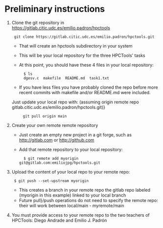# Preliminary instructions

1. Clone the git repository in https://gitlab.citic.udc.es/emilio.padron/hpctools

        git clone https://gitlab.citic.udc.es/emilio.padron/hpctools.git

    + That will create an hpctools subdirectory in your system
    + This will be your local repository for the three HPCTools' tasks
    + At this point, you should have these 4 files in your local repository:

            $ ls
            dgesv.c  makefile  README.md  task1.txt

    - If you have less files you have probably cloned the repo before
      more recent commits with makefile and/or README.md were included.

    Just update your local repo with:
    (assuming origin remote repo gitlab.citic.udc.es/emilio.padron/hpctools.git)}

            git pull origin main

2. Create your own remote remote repository

    - Just create an empty new project in a git forge, such as
      http://gitlab.com or http://github.com

    - Add that remote repository to your local repository:

            $ git remote add myorigin git@gitlab.com:emiliojpg/hpctools.git

3. Upload the content of your local repo to your remote repo:

        $ git push --set-upstream myorigin

    + This creates a branch in your remote repo the gitlab repo
      labeled (myorigin in this example) linked to your local branch
    + Future pull}/push operations do not need to specify the remote
      repo: their will work between local/main - myremote/main

4. You must provide access to your remote repo to the two teachers of
    HPCTools: Diego Andrade and Emilio J. Padrón
